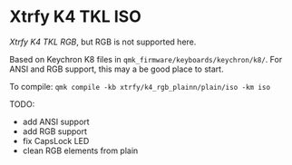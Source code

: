 # Xtrfy K4 TKL ISO

_Xtrfy K4 TKL RGB_, but RGB is not supported here.

Based on Keychron K8 files in `qmk_firmware/keyboards/keychron/k8/`. For ANSI and RGB support, this may a be good place to start.

To compile: `qmk compile -kb xtrfy/k4_rgb_plainn/plain/iso -km iso`

TODO:
- add ANSI support
- add RGB support
- fix CapsLock LED
- clean RGB elements from plain
